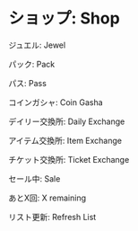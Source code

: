 # ショップ: Shop
ジュエル: Jewel

パック: Pack

パス: Pass

コインガシャ: Coin Gasha

デイリー交換所: Daily Exchange

アイテム交換所: Item Exchange

チケット交換所: Ticket Exchange

セール中: Sale

あとX回: X remaining

リスト更新: Refresh List